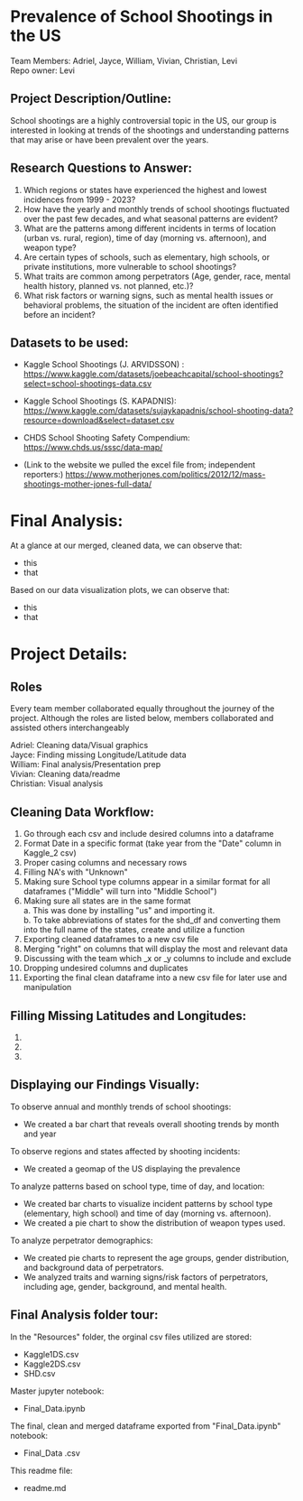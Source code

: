 # Prevalence of School Shootings in the US

Team Members: Adriel, Jayce, William, Vivian, Christian, Levi \
Repo owner: Levi

## Project Description/Outline:
 School shootings are a highly controversial topic in the US, our group is interested in looking at trends of the shootings and understanding patterns that may arise or have been prevalent over the years. 

## Research Questions to Answer:
1. Which regions or states have experienced the highest and lowest incidences from 1999 - 2023?
2. How have the yearly and monthly trends of school shootings fluctuated over the past few decades, and what seasonal patterns are evident?
3. What are the patterns among different incidents in terms of location (urban vs. rural, region), time of day (morning vs. afternoon), and weapon type?
4. Are certain types of schools, such as elementary, high schools, or private institutions, more vulnerable to school shootings?
5. What traits are common among perpetrators (Age, gender, race, mental health history, planned vs. not planned, etc.)?
6. What risk factors or warning signs, such as mental health issues or behavioral problems, the situation of the incident are often identified before an incident?


## Datasets to be used:
- Kaggle School Shootings (J. ARVIDSSON) : https://www.kaggle.com/datasets/joebeachcapital/school-shootings?select=school-shootings-data.csv

- Kaggle School Shootings (S. KAPADNIS): https://www.kaggle.com/datasets/sujaykapadnis/school-shooting-data?resource=download&select=dataset.csv

- CHDS School Shooting Safety Compendium: https://www.chds.us/sssc/data-map/

- (Link to the website we pulled the excel file from; independent reporters:)
https://www.motherjones.com/politics/2012/12/mass-shootings-mother-jones-full-data/

##
# Final Analysis:
At a glance at our merged, cleaned data, we can observe that:
- this
- that

Based on our data visualization plots, we can observe that:
- this 
- that

##
# Project Details:
## Roles
Every team member collaborated equally throughout the journey of the project. Although the roles are listed below, members collaborated and assisted others interchangeably

Adriel: Cleaning data/Visual graphics\
Jayce: Finding missing Longitude/Latitude data\
William: Final analysis/Presentation prep\
Vivian: Cleaning data/readme\
Christian: Visual analysis

## Cleaning Data Workflow:
1. Go through each csv and include desired columns into a dataframe
2. Format Date in a specific format (take year from the "Date" column in Kaggle_2 csv)
3. Proper casing columns and necessary rows
4. Filling NA's with "Unknown"
5. Making sure School type columns appear in a similar format for all dataframes ("Middle" will turn into "Middle School")
6. Making sure all states are in the same format\
a. This was done by installing "us" and importing it.\
b. To take abbreviations of states for the shd_df and converting them into the full name of the states, create and utilize a function
7. Exporting cleaned dataframes to a new csv file
8. Merging "right" on columns that will display the most and relevant data 
9. Discussing with the team which _x or _y columns to include and exclude
10. Dropping undesired columns and duplicates
11. Exporting the final clean dataframe into a new csv file for later use and manipulation

## Filling Missing Latitudes and Longitudes:
1. 
2. 
3. 

## Displaying our Findings Visually:
To observe annual and monthly trends of school shootings:
- We created a bar chart that reveals overall shooting trends by month and year

To observe regions and states affected by shooting incidents:
- We created a geomap of the US displaying the prevalence

To analyze patterns based on school type, time of day, and location:
- We created bar charts to visualize incident patterns by school type (elementary, high school) and time of day (morning vs. afternoon).
- We created a pie chart to show the distribution of weapon types used.

To analyze perpetrator demographics:
- We created pie charts to represent the age groups, gender distribution, and background data of perpetrators.
- We analyzed traits and warning signs/risk factors of perpetrators, including age, gender, background, and mental health.








## Final Analysis folder tour:
In the "Resources" folder, the orginal csv files utilized are stored:
- Kaggle1DS.csv
- Kaggle2DS.csv
- SHD.csv

Master jupyter notebook:
- Final_Data.ipynb

The final, clean and merged dataframe exported from "Final_Data.ipynb" notebook:
- Final_Data .csv

This readme file:
- readme.md